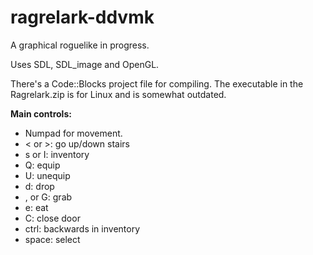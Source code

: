 ragrelark-ddvmk
===============

A graphical roguelike in progress.

Uses SDL, SDL_image and OpenGL.

There's a Code::Blocks project file for compiling.
The executable in the Ragrelark.zip is for Linux and is somewhat outdated.

__Main controls:__
* Numpad for movement.
* < or >: go up/down stairs
* s or I: inventory
* Q: equip
* U: unequip
* d: drop
* , or G: grab
* e: eat
* C: close door
* ctrl: backwards in inventory
* space: select